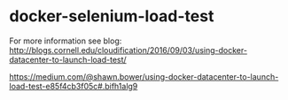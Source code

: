 # docker-selenium-load-test

For more information see blog: http://blogs.cornell.edu/cloudification/2016/09/03/using-docker-datacenter-to-launch-load-test/

https://medium.com/@shawn.bower/using-docker-datacenter-to-launch-load-test-e85f4cb3f05c#.bifh1alg9
